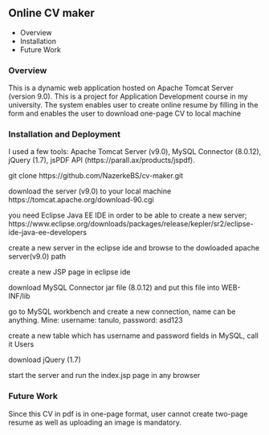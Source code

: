 
<h2> Online CV maker </h2>
<ul>
  <li> Overview</li>
  <li> Installation </li>
  <li> Future Work </li>
</ul>
<h3> Overview </h3>
<p> This is a dynamic web application hosted on Apache Tomcat Server (version 9.0). This is a project for Application Development course in my university. The system enables user to create online resume by filling in the form and enables the user to download  one-page CV to local machine</p>
<h3> Installation and Deployment </h3>
<p> I used a few tools: Apache Tomcat Server (v9.0), MySQL Connector (8.0.12), jQuery (1.7), jsPDF API (https://parall.ax/products/jspdf). </p>
<p> git clone https://github.com/NazerkeBS/cv-maker.git </p> 
<p> download the server (v9.0) to your local machine https://tomcat.apache.org/download-90.cgi</p>
<p> you need Eclipse Java EE IDE in order to be able to create a new server; https://www.eclipse.org/downloads/packages/release/kepler/sr2/eclipse-ide-java-ee-developers  </p>
<p> create a new server in the eclipse ide and browse to the dowloaded apache server(v9.0) path </p>
<p> create a new JSP page in eclipse ide</p>
<p> download MySQL Connector jar file (8.0.12) and put this file into WEB-INF/lib</p>
<p> go to MySQL workbench and create a new connection, name can be anything. Mine: username: tanulo, password: asd123</p>
<p> create a new table which has username and password fields in  MySQL, call it Users</p>
<p> download jQuery (1.7) </p>
<p> start the server and run the index.jsp page in any browser</p>
<h3> Future Work </h3>
<p>Since this CV in pdf is in one-page format, user cannot create two-page resume as well as uploading an image is mandatory. </p>
